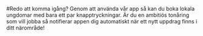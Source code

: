 #Redo att komma igång?
Genom att använda vår app så kan du boka lokala ungdomar med bara ett par knapptryckningar. Är du en ambitiös tonåring som vill jobba så notifierar appen dig automatiskt när ett nytt uppdrag finns i ditt närområde!
